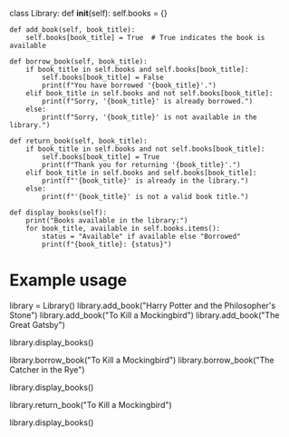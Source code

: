 class Library:
    def __init__(self):
        self.books = {}

    def add_book(self, book_title):
        self.books[book_title] = True  # True indicates the book is available

    def borrow_book(self, book_title):
        if book_title in self.books and self.books[book_title]:
            self.books[book_title] = False
            print(f"You have borrowed '{book_title}'.")
        elif book_title in self.books and not self.books[book_title]:
            print(f"Sorry, '{book_title}' is already borrowed.")
        else:
            print(f"Sorry, '{book_title}' is not available in the library.")

    def return_book(self, book_title):
        if book_title in self.books and not self.books[book_title]:
            self.books[book_title] = True
            print(f"Thank you for returning '{book_title}'.")
        elif book_title in self.books and self.books[book_title]:
            print(f"'{book_title}' is already in the library.")
        else:
            print(f"'{book_title}' is not a valid book title.")

    def display_books(self):
        print("Books available in the library:")
        for book_title, available in self.books.items():
            status = "Available" if available else "Borrowed"
            print(f"{book_title}: {status}")


# Example usage
library = Library()
library.add_book("Harry Potter and the Philosopher's Stone")
library.add_book("To Kill a Mockingbird")
library.add_book("The Great Gatsby")

library.display_books()

library.borrow_book("To Kill a Mockingbird")
library.borrow_book("The Catcher in the Rye")

library.display_books()

library.return_book("To Kill a Mockingbird")

library.display_books()


<!---
Djheey/Djheey is a ✨ special ✨ repository because its `README.md` (this file) appears on your GitHub profile.
You can click the Preview link to take a look at your changes.
--->
